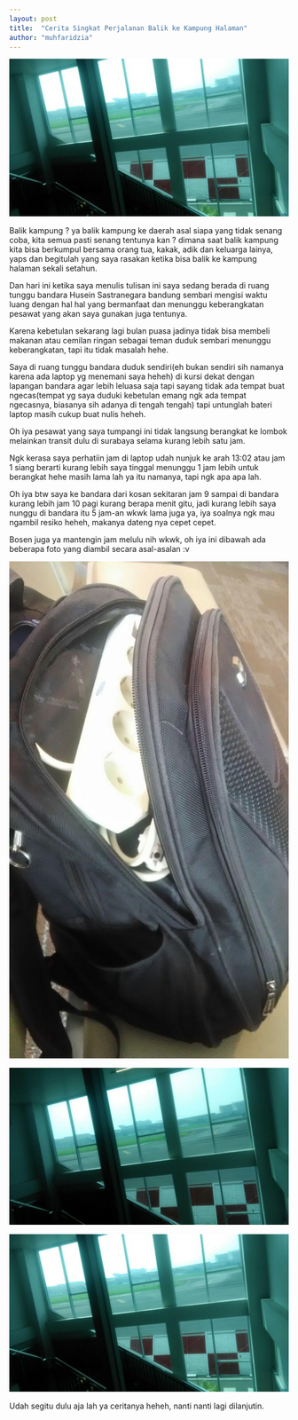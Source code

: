 ```yaml
---
layout: post
title:  "Cerita Singkat Perjalanan Balik ke Kampung Halaman"
author: "muhfaridzia"
---
```


![Foto di Bandara](/img/photo_2018-05-29_13-12-56.jpg)

Balik kampung ? ya balik kampung ke daerah asal siapa yang tidak senang coba, kita semua pasti senang tentunya kan ? dimana saat balik kampung kita bisa berkumpul bersama orang tua, kakak, adik dan keluarga lainya, yaps dan begitulah yang saya rasakan ketika bisa balik ke kampung halaman sekali setahun.

Dan hari ini ketika saya menulis tulisan ini saya sedang berada di ruang tunggu bandara Husein Sastranegara bandung sembari mengisi waktu luang dengan hal hal yang bermanfaat dan menunggu keberangkatan pesawat yang akan saya gunakan juga tentunya.

Karena kebetulan sekarang lagi bulan puasa jadinya tidak bisa membeli makanan atau cemilan ringan sebagai teman duduk sembari menunggu keberangkatan, tapi itu tidak masalah hehe.

Saya di ruang tunggu bandara duduk sendiri(eh bukan sendiri sih namanya karena ada laptop yg menemani saya heheh) di kursi dekat dengan lapangan bandara agar lebih leluasa saja tapi sayang tidak ada tempat buat ngecas(tempat yg saya duduki kebetulan emang ngk ada tempat ngecasnya, biasanya sih adanya di tengah tengah) tapi untunglah bateri laptop masih cukup buat nulis heheh.

Oh iya pesawat yang saya tumpangi ini tidak langsung berangkat ke lombok melainkan transit dulu di surabaya selama kurang lebih satu jam.

Ngk kerasa saya perhatiin jam di laptop udah nunjuk ke arah 13:02 atau jam 1 siang berarti kurang lebih saya tinggal menunggu 1 jam lebih untuk berangkat hehe masih lama lah ya itu namanya, tapi ngk apa apa lah.

Oh iya btw saya ke bandara dari kosan sekitaran jam 9 sampai di bandara kurang lebih jam 10 pagi kurang berapa menit gitu, jadi kurang lebih saya nunggu di bandara itu 5 jam-an wkwk lama juga ya, iya soalnya ngk mau ngambil resiko heheh, makanya dateng nya cepet cepet.

Bosen juga ya mantengin jam melulu nih wkwk, oh iya ini dibawah ada beberapa foto yang diambil secara asal-asalan :v

<img src="img/photo_2018-05-29_13-12-48.jpg"> <br/>

<img src="img/photo_2018-05-29_13-12-54.jpg"> <br/>

<img src="img/photo_2018-05-29_13-12-56.jpg"> 

Udah segitu dulu aja lah ya ceritanya heheh, nanti nanti lagi dilanjutin.
